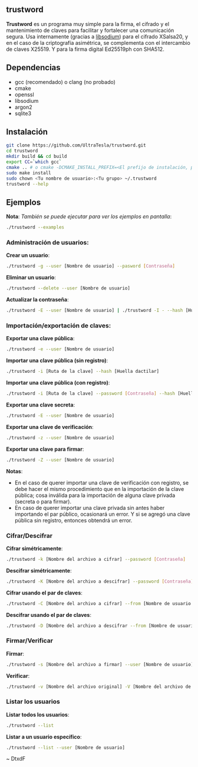 ## trustword
**Trustword** es un programa muy simple para la firma, el cifrado y el mantenimiento de claves para facilitar y fortalecer una comunicación segura. Usa internamente (gracias a [libsodium](https://github.com/jedisct1/libsodium)) para el cifrado XSalsa20, y en el caso de la criptografía asimétrica, se complementa con el intercambio de claves X25519. Y para la firma digital Ed25519ph con SHA512.

## Dependencias
* gcc (recomendado) o clang (no probado)
* cmake
* openssl
* libsodium
* argon2
* sqlite3

## Instalación

```bash
git clone https://github.com/UltraTesla/trustword.git
cd trustword
mkdir build && cd build
export CC=`which gcc`
cmake .. # o cmake -DCMAKE_INSTALL_PREFIX=<El prefijo de instalación, p.ej.: /usr>
sudo make install
sudo chown <Tu nombre de usuario>:<Tu grupo> ~/.trustword
trustword --help
```

## Ejemplos
**Nota**: *También se puede ejecutar para ver los ejemplos en pantalla*:

```bash
./trustword --examples
```

### Administración de usuarios:
**Crear un usuario**:
```bash
./trustword -g --user [Nombre de usuario] --pasword [Contraseña]
```

**Eliminar un usuario**:
```bash
./trustword --delete --user [Nombre de usuario]
```

**Actualizar la contraseña**:
```bash
./trustword -E --user [Nombre de usuario] | ./trustword -I - --hash [Huella dactilar] -p [Contraseña] -N [Nueva contraseña] --overwrite
```

### Importación/exportación de claves:
**Exportar una clave pública**:
```bash
./trustword -e --user [Nombre de usuario]
```

**Importar una clave pública (sin registro)**:
```bash
./trustword -i [Ruta de la clave] --hash [Huella dactilar]
```

**Importar una clave pública (con registro)**:
```bash
./trustword -i [Ruta de la clave] --password [Contraseña] --hash [Huella dactilar]
```

**Exportar una clave secreta**:
```bash
./trustword -E --user [Nombre de usuario]
```

**Exportar una clave de verificación**:
```bash
./trustword -z --user [Nombre de usuario]
```

**Exportar una clave para firmar**:
```bash
./trustword -Z --user [Nombre de usuario]
```

**Notas**:

* En el caso de querer importar una clave de verificación con registro, se debe hacer el mismo procedimiento que en la importación de la clave pública; cosa inválida para la importación de alguna clave privada (secreta o para firmar).
* En caso de querer importar una clave privada sin antes haber importando el par público, ocasionará un error. Y si se agregó una clave pública sin registro, entonces obtendrá un error.

### Cifrar/Descifrar
**Cifrar simétricamente**:
```bash
./trustword -k [Nombre del archivo a cifrar] --password [Contraseña]
```

**Descifrar simétricamente**:
```bash
./trustword -K [Nombre del archivo a descifrar] --password [Contraseña]
```

**Cifrar usando el par de claves**:
```bash
./trustword -C [Nombre del archivo a cifrar] --from [Nombre de usuario - origen] --to [Nombre de usuario - destino] --password [Contraseña de la clave secreta del usuario de origen]
```

**Descifrar usando el par de claves**:
```bash
./trustword -D [Nombre del archivo a descifrar --from [Nombre de usuario - origen] --to [Nombre de usuario - destino] --password [Contraseña de la clave secreta del usuario de destino]
```

### Firmar/Verificar
**Firmar**:
```bash
./trustword -s [Nombre del archivo a firmar] --user [Nombre de usuario] --password [Contraseña del usuario de la clave para firmar]
```

**Verificar**:
```bash
./trustword -v [Nombre del archivo original] -V [Nombre del archivo de la firma] --user [Nombre de usuario de la clave de verificación]
```

### Listar los usuarios
**Listar todos los usuarios**:
```bash
./trustword --list
```

**Listar a un usuario específico**:
```bash
./trustword --list --user [Nombre de usuario]
```

~ DtxdF
